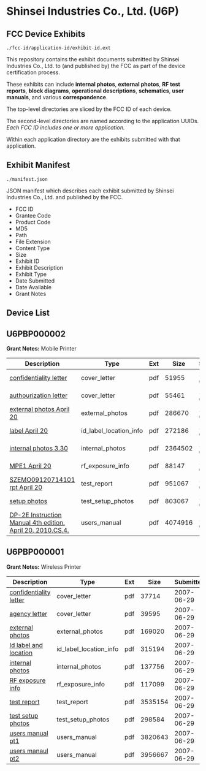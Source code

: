 # Shinsei Industries Co., Ltd. (U6P)
## FCC Device Exhibits

```
./fcc-id/application-id/exhibit-id.ext
```

This repository contains the exhibit documents submitted by Shinsei Industries Co., Ltd. to (and published by) the FCC as part of the device certification process.

These exhibits can include **internal photos**, **external photos**, **RF test reports**, **block diagrams**, **operational descriptions**, **schematics**, **user manuals**, and various **correspondence**.

The top-level directories are sliced by the FCC ID of each device.

The second-level directories are named according to the application UUIDs. *Each FCC ID includes one or more application.*

Within each application directory are the exhibits submitted with that application. 

## Exhibit Manifest

```
./manifest.json
```

JSON manifest which describes each exhibit submitted by Shinsei Industries Co., Ltd. and published by the FCC.

- FCC ID
- Grantee Code
- Product Code
- MD5
- Path
- File Extension
- Content Type
- Size
- Exhibit ID
- Exhibit Description
- Exhibit Type
- Date Submitted
- Date Available
- Grant Notes

## Device List
## U6PBP000002
**Grant Notes:** Mobile Printer

| Description | Type | Ext | Size | Submitted | Available |
| ----------- | ---- | --- | ---- | --------- | --------- |
| [confidentiality letter](U6PBP000002/d3f7cbdaf8e5a013476ce4497d2ff71e/1269654.pdf) | cover_letter | pdf | 51955 | 2010-04-20 | 2010-04-20 |
| [authourization letter](U6PBP000002/d3f7cbdaf8e5a013476ce4497d2ff71e/1269655.pdf) | cover_letter | pdf | 55461 | 2010-04-20 | 2010-04-20 |
| [external photos April 20](U6PBP000002/d3f7cbdaf8e5a013476ce4497d2ff71e/1269656.pdf) | external_photos | pdf | 286670 | 2010-04-20 | 2010-04-20 |
| [label April 20](U6PBP000002/d3f7cbdaf8e5a013476ce4497d2ff71e/1269657.pdf) | id_label_location_info | pdf | 272186 | 2010-04-20 | 2010-04-20 |
| [internal photos 3.30](U6PBP000002/d3f7cbdaf8e5a013476ce4497d2ff71e/1269658.pdf) | internal_photos | pdf | 2364502 | 2010-04-20 | 2010-04-20 |
| [MPE1 April 20](U6PBP000002/d3f7cbdaf8e5a013476ce4497d2ff71e/1269660.pdf) | rf_exposure_info | pdf | 88147 | 2010-04-20 | 2010-04-20 |
| [SZEMO09120714101 rpt April 20](U6PBP000002/d3f7cbdaf8e5a013476ce4497d2ff71e/1269663.pdf) | test_report | pdf | 951067 | 2010-04-20 | 2010-04-20 |
| [setup photos](U6PBP000002/d3f7cbdaf8e5a013476ce4497d2ff71e/1269664.pdf) | test_setup_photos | pdf | 803067 | 2010-04-20 | 2010-04-20 |
| [DP-2E Instruction Manual 4th edition. April 20. 2010.CS.4.](U6PBP000002/d3f7cbdaf8e5a013476ce4497d2ff71e/1269665.pdf) | users_manual | pdf | 4074916 | 2010-04-20 | 2010-04-20 |
## U6PBP000001
**Grant Notes:** Wireless Printer

| Description | Type | Ext | Size | Submitted | Available |
| ----------- | ---- | --- | ---- | --------- | --------- |
| [confidentiality letter](U6PBP000001/36acd6c40b8ed8fedea1de08e1e1381a/809722.pdf) | cover_letter | pdf | 37714 | 2007-06-29 | 2007-06-30 |
| [agency letter](U6PBP000001/36acd6c40b8ed8fedea1de08e1e1381a/809723.pdf) | cover_letter | pdf | 39595 | 2007-06-29 | 2007-06-30 |
| [external photos](U6PBP000001/36acd6c40b8ed8fedea1de08e1e1381a/809724.pdf) | external_photos | pdf | 169020 | 2007-06-29 | 2007-06-30 |
| [Id label and location](U6PBP000001/36acd6c40b8ed8fedea1de08e1e1381a/809725.pdf) | id_label_location_info | pdf | 315194 | 2007-06-29 | 2007-06-30 |
| [internal photos](U6PBP000001/36acd6c40b8ed8fedea1de08e1e1381a/809726.pdf) | internal_photos | pdf | 137756 | 2007-06-29 | 2007-06-30 |
| [RF exposure info](U6PBP000001/36acd6c40b8ed8fedea1de08e1e1381a/809729.pdf) | rf_exposure_info | pdf | 117099 | 2007-06-29 | 2007-06-30 |
| [test report](U6PBP000001/36acd6c40b8ed8fedea1de08e1e1381a/809731.pdf) | test_report | pdf | 3535154 | 2007-06-29 | 2007-06-30 |
| [test setup photos](U6PBP000001/36acd6c40b8ed8fedea1de08e1e1381a/809732.pdf) | test_setup_photos | pdf | 298584 | 2007-06-29 | 2007-06-30 |
| [users manual pt1](U6PBP000001/36acd6c40b8ed8fedea1de08e1e1381a/809733.pdf) | users_manual | pdf | 3820643 | 2007-06-29 | 2007-06-30 |
| [users manaul pt2](U6PBP000001/36acd6c40b8ed8fedea1de08e1e1381a/809734.pdf) | users_manual | pdf | 3956667 | 2007-06-29 | 2007-06-30 |

